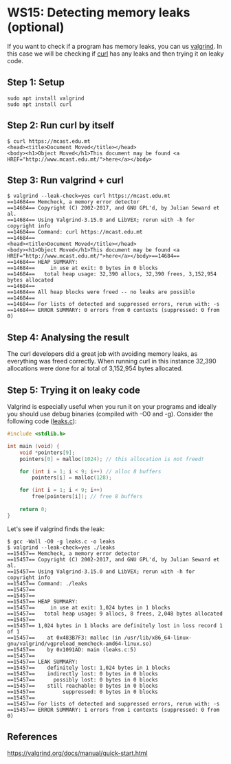 # WS15: Detecting memory leaks (optional)

If you want to check if a program has memory leaks, you can us [valgrind](https://valgrind.org/). In this case we will be checking if [curl](https://curl.se/) has any leaks and then trying it on leaky code.

## Step 1: Setup
```
sudo apt install valgrind
sudo apt install curl
```

## Step 2: Run curl by itself
```
$ curl https://mcast.edu.mt
<head><title>Document Moved</title></head>
<body><h1>Object Moved</h1>This document may be found <a HREF="http://www.mcast.edu.mt/">here</a></body>
```

## Step 3: Run valgrind + curl
```
$ valgrind --leak-check=yes curl https://mcast.edu.mt
==14684== Memcheck, a memory error detector
==14684== Copyright (C) 2002-2017, and GNU GPL'd, by Julian Seward et al.
==14684== Using Valgrind-3.15.0 and LibVEX; rerun with -h for copyright info
==14684== Command: curl https://mcast.edu.mt
==14684== 
<head><title>Document Moved</title></head>
<body><h1>Object Moved</h1>This document may be found <a HREF="http://www.mcast.edu.mt/">here</a></body>==14684== 
==14684== HEAP SUMMARY:
==14684==     in use at exit: 0 bytes in 0 blocks
==14684==   total heap usage: 32,390 allocs, 32,390 frees, 3,152,954 bytes allocated
==14684== 
==14684== All heap blocks were freed -- no leaks are possible
==14684== 
==14684== For lists of detected and suppressed errors, rerun with: -s
==14684== ERROR SUMMARY: 0 errors from 0 contexts (suppressed: 0 from 0)
```

## Step 4: Analysing the result
The curl developers did a great job with avoiding memory leaks, as everything was freed correctly. 
When running curl in this instance 32,390 allocations were done for al total of 3,152,954 bytes allocated.

## Step 5: Trying it on leaky code
Valgrind is especially useful when you run it on your programs and ideally you should use debug binaries (compiled with -O0 and -g). Consider the following code ([leaks.c](./leaks.c)):
```c
#include <stdlib.h>

int main (void) {
    void *pointers[9];
    pointers[0] = malloc(1024); // this allocation is not freed!

    for (int i = 1; i < 9; i++) // alloc 8 buffers
        pointers[i] = malloc(128);

    for (int i = 1; i < 9; i++) 
        free(pointers[i]); // free 8 buffers
    
    return 0;
}
```
Let's see if valgrind finds the leak:

```
$ gcc -Wall -O0 -g leaks.c -o leaks
$ valgrind --leak-check=yes ./leaks
==15457== Memcheck, a memory error detector
==15457== Copyright (C) 2002-2017, and GNU GPL'd, by Julian Seward et al.
==15457== Using Valgrind-3.15.0 and LibVEX; rerun with -h for copyright info
==15457== Command: ./leaks
==15457== 
==15457== 
==15457== HEAP SUMMARY:
==15457==     in use at exit: 1,024 bytes in 1 blocks
==15457==   total heap usage: 9 allocs, 8 frees, 2,048 bytes allocated
==15457== 
==15457== 1,024 bytes in 1 blocks are definitely lost in loss record 1 of 1
==15457==    at 0x483B7F3: malloc (in /usr/lib/x86_64-linux-gnu/valgrind/vgpreload_memcheck-amd64-linux.so)
==15457==    by 0x1091AD: main (leaks.c:5)
==15457== 
==15457== LEAK SUMMARY:
==15457==    definitely lost: 1,024 bytes in 1 blocks
==15457==    indirectly lost: 0 bytes in 0 blocks
==15457==      possibly lost: 0 bytes in 0 blocks
==15457==    still reachable: 0 bytes in 0 blocks
==15457==         suppressed: 0 bytes in 0 blocks
==15457== 
==15457== For lists of detected and suppressed errors, rerun with: -s
==15457== ERROR SUMMARY: 1 errors from 1 contexts (suppressed: 0 from 0)
```

## References
https://valgrind.org/docs/manual/quick-start.html
